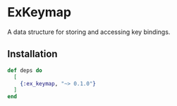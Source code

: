 # ExKeymap

A data structure for storing and accessing key bindings.

## Installation

```elixir
def deps do
  [
    {:ex_keymap, "~> 0.1.0"}
  ]
end
```
